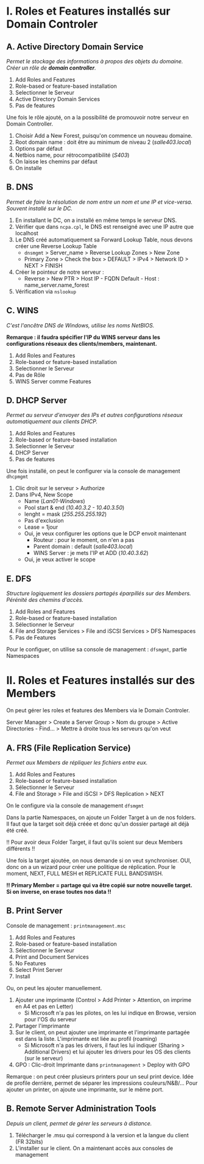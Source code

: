 # I. Roles et Features installés sur Domain Controler

## A. Active Directory Domain Service

*Permet le stockage des informations à propos des objets du domaine. Créer un rôle de **domain controller**.*

1. Add Roles and Features
2. Role-based or feature-based installation
3. Selectionner le Serveur
4. Active Directory Domain Services
5. Pas de features

Une fois le rôle ajouté, on a la possibilité de promouvoir notre serveur en Domain Controller.

1. Choisir Add a New Forest, puisqu'on commence un nouveau domaine.
2. Root domain name : doit être au minimum de niveau 2 (*salle403.local*)
3. Options par défaut
4. Netbios name, pour rétrocompatibilité (*S403*)
5. On laisse les chemins par défaut
6. On installe

## B. DNS

*Permet de faire la résolution de nom entre un nom et une IP et vice-versa. Souvent installé sur le DC.*

1. En installant le DC, on a installé en même temps le serveur DNS.
2. Vérifier que dans `ncpa.cpl`, le DNS est renseigné avec une IP autre que localhost
3. Le DNS créé automatiquement sa Forward Lookup Table, nous devons créer une Reverse Lookup Table
     * `dnsmgmt` > Server_name > Reverse Lookup Zones > New Zone
     * Primary Zone > Check the box > DEFAULT > IPv4 > Network ID > NEXT > FINISH
4. Créer le pointeur de notre serveur :
     * Reverse > New PTR > Host IP - FQDN Default - Host : name_server.name_forest
5. Vérification via `nslookup`

## C. WINS

*C'est l'ancêtre DNS de Windows, utilise les noms NetBIOS.*

**Remarque : il faudra spécifier l'IP du WINS serveur dans les configurations réseaux des clients/members, maintenant.**

1. Add Roles and Features
2. Role-based or feature-based installation
3. Selectionner le Serveur
4. Pas de Rôle
5. WINS Server comme Features

## D. DHCP Server

*Permet au serveur d'envoyer des IPs et autres configurations réseaux automatiquement aux clients DHCP.* 

1. Add Roles and Features
2. Role-based or feature-based installation
3. Selectionner le Serveur
4. DHCP Server
5. Pas de features

Une fois installé, on peut le configurer via la console de management `dhcpmgmt`

1. Clic droit sur le serveur > Authorize
2. Dans IPv4, New Scope
     * Name (*Lan01-Windows*)
     * Pool start & end (*10.40.3.2 - 10.40.3.50*)
     * lenght = mask (*255.255.255.192*)
     * Pas d'exclusion
     * Lease = 1jour
     * Oui, je veux configurer les options que le DCP envoit maintenant
          * Routeur : pour le moment, on n'en a pas
          * Parent domain : default (*salle403.local*)
          * WINS Server : je mets l'IP et ADD (*10.40.3.62*)
     * Oui, je veux activer le scope
     
## E. DFS

*Structure logiquement les dossiers partagés éparpillés sur des Members. Pérénité des chemins d'accès.*

1. Add Roles and Features
2. Role-based or feature-based installation
3. Sélectionner le Serveur
4. File and Storage Services > File and iSCSI Services > DFS Namespaces
5. Pas de Features

Pour le configuer, on utilise sa console de management : `dfsmgmt`, partie Namespaces

# II. Roles et Features installés sur des Members

On peut gérer les roles et features des Members via le Domain Controler.

Server Manager > Create a Server Group > Nom du groupe > Active Directories - Find... > Mettre à droite tous les serveurs qu'on veut

## A. FRS (File Replication Service)

*Permet aux Members de répliquer les fichiers entre eux.*

1. Add Roles and Features
2. Role-based or feature-based installation
3. Sélectionner le Serveur
4. File and Storage > File and iSCSI > DFS Replication > NEXT

On le configure via la console de management `dfsmgmt`

Dans la partie Namespaces, on ajoute un Folder Target à un de nos folders. Il faut que la target soit déjà créée et donc qu'un dossier partagé ait déjà été créé.

!! Pour avoir deux Folder Target, il faut qu'ils soient sur deux Members différents !!

Une fois la target ajoutée, on nous demande si on veut synchroniser. OUI, donc on a un wizard pour créer une politique de réplication. Pour le moment, NEXT, FULL MESH et REPLICATE FULL BANDSWISH.

**!! Primary Member = partage qui va être copié sur notre nouvelle target. Si on inverse, on erase toutes nos data !!**

## B. Print Server

Console de management : `printmanagement.msc`

1. Add Roles and Features
2. Role-based or feature-based installation
3. Sélectionner le Serveur
4. Print and Document Services
5. No Features
6. Select Print Server
7. Install

Ou, on peut les ajouter manuellement.

1. Ajouter une imprimante (Control > Add Printer > Attention, on imprime en A4 et pas en Letter)
    * Si Microsoft n'a pas les pilotes, on les lui indique en Browse, version pour l'OS du serveur
2. Partager l'imprimante
3. Sur le client, on peut ajouter une imprimante et l'imprimante partagée est dans la liste. L'imprimante est liée au profil (roaming)
    * Si Microsoft n'a pas les drivers, il faut les lui indiquer (Sharing > Additional Drivers) et lui ajouter les drivers pour les OS des clients (sur le serveur)
4. GPO : Clic-droit Imprimante dans `printmanagement` > Deploy with GPO 

Remarque : on peut créer plusieurs printers pour un seul print device. Idée de profile derrière, permet de séparer les impressions couleurs/N&B/... Pour ajouter un printer, on ajoute une imprimante, sur le même port.

## B. Remote Server Administration Tools

*Depuis un client, permet de gérer les serveurs à distance.*

1. Télécharger le .msu qui correspond à la version et la langue du client (FR 32bits)
2. L'installer sur le client. On a maintenant accès aux consoles de management

